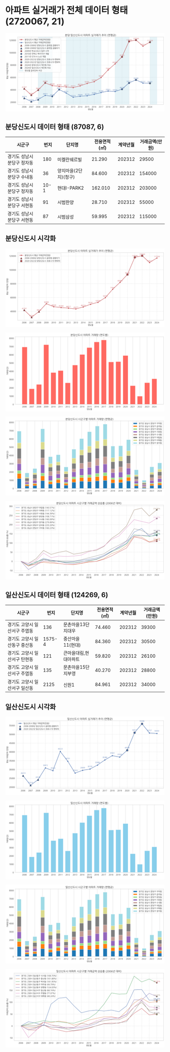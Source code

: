 # 아파트 실거래가 전체 데이터 형태 (2720067, 21)

![alt text](image.png)

## 분당신도시 데이터 형태 (87087, 6)

| 시군구                      | 번지 | 단지명                | 전용면적(㎡) | 계약년월 | 거래금액(만원) |
| --------------------------- | ---- | --------------------- | ------------ | -------- | -------------- |
| 경기도 성남시 분당구 정자동 | 180  | 미켈란쉐르빌          | 21.290       | 202312   | 29500          |
| 경기도 성남시 분당구 수내동 | 36   | 양지마을(2단지)(청구) | 84.600       | 202312   | 154000         |
| 경기도 성남시 분당구 정자동 | 10-1 | 현대I-PARK2           | 162.010      | 202312   | 203000         |
| 경기도 성남시 분당구 서현동 | 91   | 시범한양              | 28.710       | 202312   | 55000          |
| 경기도 성남시 분당구 서현동 | 87   | 시범삼성              | 59.995       | 202312   | 115000         |

## 분당신도시 시각화

![alt text](image-1.png)

![alt text](image-2.png)

![alt text](image-3.png)

![alt text](image-4.png)


## 일산신도시 데이터 형태 (124269, 6)

| 시군구                        | 번지   | 단지명                | 전용면적(㎡) | 계약년월 | 거래금액(만원) |
| ----------------------------- | ------ | --------------------- | ------------ | -------- | -------------- |
| 경기도 고양시 일산서구 주엽동 | 136    | 문촌마을13단지대우    | 74.460       | 202312   | 39300          |
| 경기도 고양시 일산동구 중산동 | 1575-4 | 중산마을11(현대)      | 84.360       | 202312   | 30500          |
| 경기도 고양시 일산서구 탄현동 | 121    | 큰마을대림,현대아파트 | 59.820       | 202312   | 26100          |
| 경기도 고양시 일산서구 주엽동 | 135    | 문촌마을15단지부영    | 40.270       | 202312   | 28800          |
| 경기도 고양시 일산서구 일산동 | 2125   | 신원1                 | 84.961       | 202312   | 34000          |

## 일산신도시 시각화

![alt text](image-5.png)

![alt text](image-6.png)

![alt text](image-7.png)

![alt text](image-8.png)
